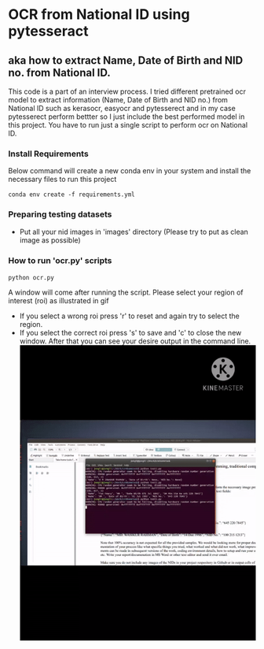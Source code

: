 # OCR from National ID using pytesseract

## aka how to extract Name, Date of Birth and NID no. from National ID.

This code is a part of an interview process. I tried different pretrained ocr model to extract information (Name, Date of Birth and NID no.) from National ID such as kerasocr, easyocr and pytesserect and in my case pytesserect perform bettter so I just include the best performed model in this project. You have to run just a single script to perform ocr on National ID.

### Install Requirements

Below command will create a new conda env in your system and install the necessary files to run this project
```
conda env create -f requirements.yml
```

### Preparing testing datasets

* Put all your nid images in 'images' directory (Please try to put as clean image as possible)
### How to run 'ocr.py' scripts
```
python ocr.py
```
A window will come after running the script. Please select your region of interest (roi) as illustrated in gif
* If you select a wrong roi press 'r' to reset and again try to select the region.
* If you select the correct roi press 's' to save and 'c' to close the new window.
After that you can see your desire output in the command line.
![](ocr.gif)
